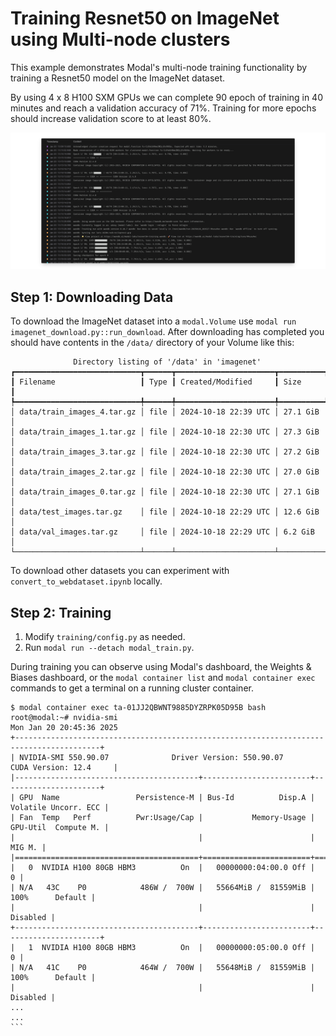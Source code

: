 # Training Resnet50 on ImageNet using Multi-node clusters

This example demonstrates Modal's multi-node training functionality by training a Resnet50 model on the ImageNet dataset.

By using 4 x 8 H100 SXM GPUs we can complete 90 epoch of training in 40 minutes and reach a validation accuracy of 71%.
Training for more epochs should increase validation score to at least 80%.

![Example logs from training run](./multinode_logs.png)

## Step 1: Downloading Data

To download the ImageNet dataset into a `modal.Volume` use `modal run imagenet_download.py::run_download`.
After downloading has completed you should have contents in the `/data/` directory of your Volume like this:

```
              Directory listing of '/data' in 'imagenet'
┏━━━━━━━━━━━━━━━━━━━━━━━━━━━━┳━━━━━━┳━━━━━━━━━━━━━━━━━━━━━━┳━━━━━━━━━━┓
┃ Filename                   ┃ Type ┃ Created/Modified     ┃ Size     ┃
┡━━━━━━━━━━━━━━━━━━━━━━━━━━━━╇━━━━━━╇━━━━━━━━━━━━━━━━━━━━━━╇━━━━━━━━━━┩
│ data/train_images_4.tar.gz │ file │ 2024-10-18 22:39 UTC │ 27.1 GiB │
│ data/train_images_1.tar.gz │ file │ 2024-10-18 22:30 UTC │ 27.3 GiB │
│ data/train_images_3.tar.gz │ file │ 2024-10-18 22:30 UTC │ 27.2 GiB │
│ data/train_images_2.tar.gz │ file │ 2024-10-18 22:30 UTC │ 27.0 GiB │
│ data/train_images_0.tar.gz │ file │ 2024-10-18 22:30 UTC │ 27.1 GiB │
│ data/test_images.tar.gz    │ file │ 2024-10-18 22:29 UTC │ 12.6 GiB │
│ data/val_images.tar.gz     │ file │ 2024-10-18 22:29 UTC │ 6.2 GiB  │
└────────────────────────────┴──────┴──────────────────────┴──────────┘
```

To download other datasets you can experiment with `convert_to_webdataset.ipynb` locally.

## Step 2: Training

1. Modify `training/config.py` as needed.
2. Run `modal run --detach modal_train.py`.

During training you can observe using Modal's dashboard, the Weights & Biases dashboard, or
the `modal container list` and `modal container exec` commands to get a terminal on a running cluster container.

````
$ modal container exec ta-01JJ2QBWNT9885DYZRPK05D95B bash
root@modal:~# nvidia-smi
Mon Jan 20 20:45:36 2025
+-----------------------------------------------------------------------------------------+
| NVIDIA-SMI 550.90.07              Driver Version: 550.90.07      CUDA Version: 12.4     |
|-----------------------------------------+------------------------+----------------------+
| GPU  Name                 Persistence-M | Bus-Id          Disp.A | Volatile Uncorr. ECC |
| Fan  Temp   Perf          Pwr:Usage/Cap |           Memory-Usage | GPU-Util  Compute M. |
|                                         |                        |               MIG M. |
|=========================================+========================+======================|
|   0  NVIDIA H100 80GB HBM3          On  |   00000000:04:00.0 Off |                    0 |
| N/A   43C    P0            486W /  700W |   55664MiB /  81559MiB |    100%      Default |
|                                         |                        |             Disabled |
+-----------------------------------------+------------------------+----------------------+
|   1  NVIDIA H100 80GB HBM3          On  |   00000000:05:00.0 Off |                    0 |
| N/A   41C    P0            464W /  700W |   55648MiB /  81559MiB |    100%      Default |
|                                         |                        |             Disabled |
...
...
```

